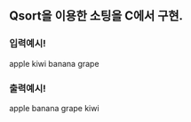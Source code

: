 ## Qsort을 이용한 소팅을 C에서 구현.

### 입력예시!

apple kiwi banana grape


### 출력예시!

apple banana grape kiwi




